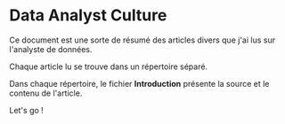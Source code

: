 # Data Analyst Culture

Ce document est une sorte de résumé des articles divers que j'ai lus sur l'analyste de données.

Chaque article lu se trouve dans un répertoire séparé. 

Dans chaque répertoire, le fichier __Introduction__ présente la source et le contenu de l'article. 

Let's go !
